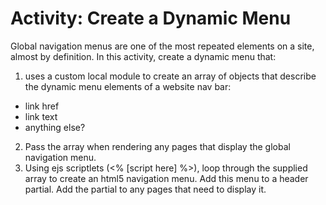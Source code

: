 # Activity: Create a Dynamic Menu
Global navigation menus are one of the most repeated elements on a site, almost by definition. In this activity, create a dynamic menu that:
1. uses a custom local module to create an array of objects that describe the dynamic menu elements of a website nav bar:
  - link href
  - link text
  - anything else?
2. Pass the array when rendering any pages that display the global navigation menu.
3. Using ejs scriptlets (<% [script here] %>), loop through the supplied array to create an html5 navigation menu. Add this menu to a header partial. Add the partial to any pages that need to display it.
 
